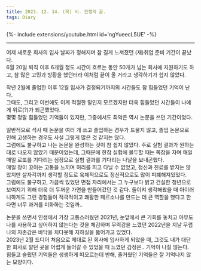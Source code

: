 ```yaml
---
title: 2023. 12. 14. (목) 비. 전쟁의 끝.
tags: Diary
---
```


<!--more-->

{%- include extensions/youtube.html id='ngYueecL5UE' -%}

---

어제 새로운 회사의 입사 날짜가 정해지며 참 길게 느껴졌던 (재)취업 준비 기간이 끝났다. \
6월 20일 퇴직 이후 6개월 정도 시간이 흐르는 동안 50개가 넘는 회사에 지원하기도 하고, 참 많은 고민과 방황을 했던터라 이처럼 끝이 올 거라고 생각하기가 쉽지 않았다.

작년 2월에 졸업한 이후 12월 입사가 결정되기까지의 시간들도 참 힘들었던 기억이 난다. \
그때도, 그리고 이번에도 이게 적절한 말인지 모르겠지만 더욱 힘들었던 시간들이 나에게 위로(?)가 되곤했었다. \
몇몇 정말 힘들었던 기억들이 있지만, 그중에서도 최악은 역시 논문을 쓰던 기간이었다.

일반적으로 석사 때 논문을 여러 개 쓰고 졸업하는 경우가 드물지 않고, 졸업 논문으로 인해 고생하는 경우도 사실 그렇게 많은 것 같지는 않다. \
그럼에도 불구하고 나는 논문을 완성하는 것이 참 쉽지 않았다. 주로 실험 결과가 원하는대로 나오지 않았기 때문이었는데, 그때문에 한참 실험에 몰두할 때는 쪽잠을 자며 매일매일 로또를 기다리는 심정으로 실험 결과를 기다리는 나날을 보내곤했다. \
매일 장이 꼬이는 고통을 느끼며 허리를 피고 다닐 수 없었고, 정신과 진료를 받지는 않았지만 살자각까지 생각할 정도로 육체적으로도 정신적으로도 많이 피폐해져있었다. \
그럼에도 불구하고, 가끔씩 있었던 면접 자리에서는 그 누구보다 밝고 건실한 청년으로 보여지기 위해 더욱 더 두꺼운 가면을 만들어갔던 것 같다. 돌이켜 생각해봤을 때 아이러니하게도 그런 경험들이 적극적이고 쾌활한 페르소나를 만드는 데 큰 역할을 했다고 한다면 너무 과거를 미화하는 것일까..

논문을 쓰면서 인생에서 가장 고통스러웠던 2021년, 눈앞에서 큰 기회를 놓치고 아무도 나를 사용하고 싶어하지 않는다는 것을 체감하며 무력감을 느꼈던 2022년을 지날 무렵 나의 자존감은 바닥을 치다못해 지하실을 뚫어가고 있었다. \
2023년 2월 드디어 처음으로 제대로 된 회사에 입사하게 되었을 때, 그것도 내가 대단한 회사로 알던 곳을 어렵게 들어갈 수 있었을 때 느꼈던 감정은.. 기억이 나질 않는다. 힘들고 슬펐던 기억들은 생생하게 떠오르는데 반해, 즐거웠던 기억들은 잘 기억나지 않는 모양이다.